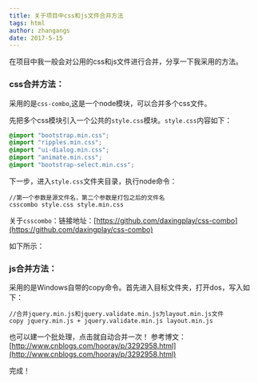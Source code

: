 ```yaml
---
title: 关于项目中css和js文件合并方法
tags: html
author: zhangangs
date: 2017-5-15
---
```

在项目中我一般会对公用的css和js文件进行合并，分享一下我采用的方法。

### css合并方法：

采用的是`css-combo`,这是一个node模块，可以合并多个css文件。

先把多个css模块引入一个公共的`style.css`模块。`style.css`内容如下：

``` css
@import "bootstrap.min.css"; 
@import "ripples.min.css"; 
@import "ui-dialog.min.css"; 
@import "animate.min.css"; 
@import "bootstrap-select.min.css";
```
下一步，进入`style.css`文件夹目录，执行node命令：

```
//第一个参数是源文件名，第二个参数是打包之后的文件名
csscombo style.css style.min.css
```
关于`csscombo`：链接地址：[https://github.com/daxingplay/css-combo](https://github.com/daxingplay/css-combo)

如下所示：

### js合并方法：

采用的是Windows自带的copy命令。首先进入目标文件夹，打开dos，写入如下：

``` 
//合并jquery.min.js和jquery.validate.min.js为layout.min.js文件
copy jquery.min.js + jquery.validate.min.js layout.min.js
```

也可以建一个批处理，点击就自动合并一次！ 参考博文：[http://www.cnblogs.com/hooray/p/3292958.html](http://www.cnblogs.com/hooray/p/3292958.html)

完成！
